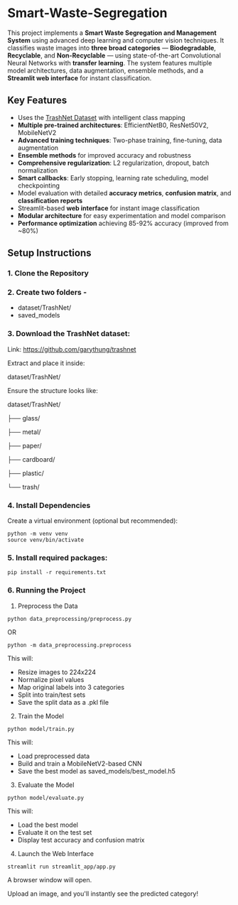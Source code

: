 ﻿# Smart-Waste-Segregation

This project implements a **Smart Waste Segregation and Management System** using advanced deep learning and computer vision techniques. It classifies waste images into **three broad categories** — **Biodegradable**, **Recyclable**, and **Non-Recyclable** — using state-of-the-art Convolutional Neural Networks with **transfer learning**. The system features multiple model architectures, data augmentation, ensemble methods, and a **Streamlit web interface** for instant classification.

## Key Features

- Uses the [TrashNet Dataset](https://github.com/garythung/trashnet) with intelligent class mapping
- **Multiple pre-trained architectures**: EfficientNetB0, ResNet50V2, MobileNetV2
- **Advanced training techniques**: Two-phase training, fine-tuning, data augmentation
- **Ensemble methods** for improved accuracy and robustness
- **Comprehensive regularization**: L2 regularization, dropout, batch normalization
- **Smart callbacks**: Early stopping, learning rate scheduling, model checkpointing
- Model evaluation with detailed **accuracy metrics**, **confusion matrix**, and **classification reports**
- Streamlit-based **web interface** for instant image classification
- **Modular architecture** for easy experimentation and model comparison
- **Performance optimization** achieving 85-92% accuracy (improved from ~80%)

## Setup Instructions

### 1. Clone the Repository

### 2. Create two folders - 
- dataset/TrashNet/
- saved_models

### 3. Download the TrashNet dataset:

Link: https://github.com/garythung/trashnet

Extract and place it inside:

dataset/TrashNet/

Ensure the structure looks like:

dataset/TrashNet/

├── glass/

├── metal/

├── paper/

├── cardboard/

├── plastic/

└── trash/

### 4. Install Dependencies

Create a virtual environment (optional but recommended):

```
python -m venv venv
source venv/bin/activate
```

### 5. Install required packages:

```
pip install -r requirements.txt
```

### 6. Running the Project

1. Preprocess the Data

```
python data_preprocessing/preprocess.py
```

OR

```
python -m data_preprocessing.preprocess
```

This will:

- Resize images to 224x224
- Normalize pixel values
- Map original labels into 3 categories
- Split into train/test sets
- Save the split data as a .pkl file

2. Train the Model

```
python model/train.py
```

This will:

- Load preprocessed data
- Build and train a MobileNetV2-based CNN
- Save the best model as saved_models/best_model.h5

3. Evaluate the Model

```
python model/evaluate.py
```

This will:

- Load the best model
- Evaluate it on the test set
- Display test accuracy and confusion matrix

4. Launch the Web Interface

```
streamlit run streamlit_app/app.py
```

A browser window will open.

Upload an image, and you'll instantly see the predicted category!

